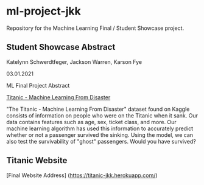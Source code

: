 # ml-project-jkk
Repository for the Machine Learning Final / Student Showcase project.

## Student Showcase Abstract

Katelynn Schwerdtfeger, Jackson Warren, Karson Fye

03.01.2021

ML Final Project Abstract

[Titanic - Machine Learning From Disaster](https://www.openml.org/d/40945)

"The Titanic - Machine Learning From Disaster" dataset found on Kaggle consists of information on people who were on the Titanic when it sank. Our data contains features such as age, sex, ticket class, and more. Our machine learning algorithm has used this information to accurately predict whether or not a passenger survived the sinking. Using the model, we can also test the survivability of "ghost" passengers. Would you have survived?

## Titanic Website

[Final Website Address] (https://titanic-jkk.herokuapp.com/)